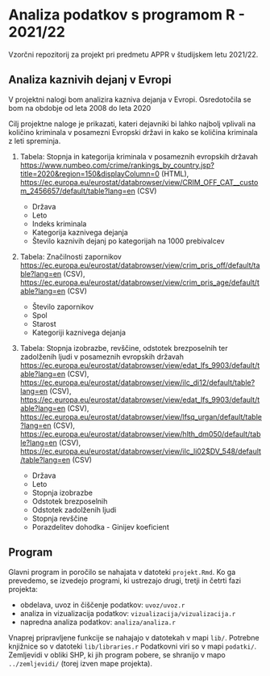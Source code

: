 # Analiza podatkov s programom R - 2021/22

Vzorčni repozitorij za projekt pri predmetu APPR v študijskem letu 2021/22. 

## Analiza kaznivih dejanj v Evropi

V projektni nalogi bom analizira kazniva dejanja v Evropi. Osredotočila se bom na obdobje od leta 2008 do leta 2020

Cilj projektne naloge je prikazati, kateri dejavniki bi lahko najbolj vplivali na količino kriminala v posamezni Evropski državi in kako se količina kriminala z leti spreminja. 

1. Tabela:  Stopnja in kategorija kriminala v posameznih evropskih državah https://www.numbeo.com/crime/rankings_by_country.jsp?title=2020&region=150&displayColumn=0 (HTML), https://ec.europa.eu/eurostat/databrowser/view/CRIM_OFF_CAT__custom_2456657/default/table?lang=en (CSV)
    * Država
    * Leto
    * Indeks kriminala
    * Kategorija kaznivega dejanja 
    * Število kaznivih dejanj po kategorijah na 1000 prebivalcev

2. Tabela: Značilnosti zapornikov https://ec.europa.eu/eurostat/databrowser/view/crim_pris_off/default/table?lang=en (CSV), https://ec.europa.eu/eurostat/databrowser/view/crim_pris_age/default/table?lang=en (CSV)
    * Število zapornikov
    * Spol
    * Starost 
    * Kategoriji kaznivega dejanja 

3. Tabela: Stopnja izobrazbe, revščine, odstotek brezposelnih ter zadolženih ljudi v posameznih evropskih državah https://ec.europa.eu/eurostat/databrowser/view/edat_lfs_9903/default/table?lang=en (CSV), https://ec.europa.eu/eurostat/databrowser/view/ilc_di12/default/table?lang=en (CSV), https://ec.europa.eu/eurostat/databrowser/view/edat_lfs_9903/default/table?lang=en (CSV), https://ec.europa.eu/eurostat/databrowser/view/lfsq_urgan/default/table?lang=en (CSV), https://ec.europa.eu/eurostat/databrowser/view/hlth_dm050/default/table?lang=en (CSV), https://ec.europa.eu/eurostat/databrowser/view/ilc_li02$DV_548/default/table?lang=en (CSV)
    * Država
    * Leto
    * Stopnja izobrazbe
    * Odstotek brezposelnih
    * Odstotek zadolženih ljudi
    * Stopnja revščine
    * Porazdelitev dohodka - Ginijev koeficient 



## Program

Glavni program in poročilo se nahajata v datoteki `projekt.Rmd`.
Ko ga prevedemo, se izvedejo programi, ki ustrezajo drugi, tretji in četrti fazi projekta:

* obdelava, uvoz in čiščenje podatkov: `uvoz/uvoz.r`
* analiza in vizualizacija podatkov: `vizualizacija/vizualizacija.r`
* napredna analiza podatkov: `analiza/analiza.r`

Vnaprej pripravljene funkcije se nahajajo v datotekah v mapi `lib/`.
Potrebne knjižnice so v datoteki `lib/libraries.r`
Podatkovni viri so v mapi `podatki/`.
Zemljevidi v obliki SHP, ki jih program pobere,
se shranijo v mapo `../zemljevidi/` (torej izven mape projekta).
